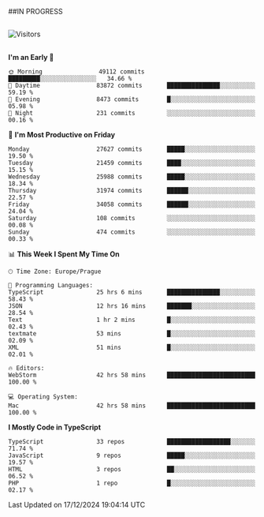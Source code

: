 ##IN PROGRESS
##
![Visitors](https://komarev.com/ghpvc/?username=petrbui&style=for-the-badge&label=Visitors+👀)



##
<!--
[![My GitHub stats](https://github-readme-stats.vercel.app/api?username=petrbui&theme=github_dark)](https://github.com/anuraghazra/github-readme-stats)

[![My wakatime stats](https://github-readme-stats.vercel.app/api/wakatime?username=petrbui&theme=github_dark)](https://github.com/anuraghazra/github-readme-stats)
-->
<!--START_SECTION:waka-->
**I'm an Early 🐤** 

```text
🌞 Morning                49112 commits       █████████░░░░░░░░░░░░░░░░   34.66 % 
🌆 Daytime                83872 commits       ███████████████░░░░░░░░░░   59.19 % 
🌃 Evening                8473 commits        █░░░░░░░░░░░░░░░░░░░░░░░░   05.98 % 
🌙 Night                  231 commits         ░░░░░░░░░░░░░░░░░░░░░░░░░   00.16 % 
```
📅 **I'm Most Productive on Friday** 

```text
Monday                   27627 commits       █████░░░░░░░░░░░░░░░░░░░░   19.50 % 
Tuesday                  21459 commits       ████░░░░░░░░░░░░░░░░░░░░░   15.15 % 
Wednesday                25988 commits       █████░░░░░░░░░░░░░░░░░░░░   18.34 % 
Thursday                 31974 commits       ██████░░░░░░░░░░░░░░░░░░░   22.57 % 
Friday                   34058 commits       ██████░░░░░░░░░░░░░░░░░░░   24.04 % 
Saturday                 108 commits         ░░░░░░░░░░░░░░░░░░░░░░░░░   00.08 % 
Sunday                   474 commits         ░░░░░░░░░░░░░░░░░░░░░░░░░   00.33 % 
```


📊 **This Week I Spent My Time On** 

```text
🕑︎ Time Zone: Europe/Prague

💬 Programming Languages: 
TypeScript               25 hrs 6 mins       ███████████████░░░░░░░░░░   58.43 % 
JSON                     12 hrs 16 mins      ███████░░░░░░░░░░░░░░░░░░   28.54 % 
Text                     1 hr 2 mins         █░░░░░░░░░░░░░░░░░░░░░░░░   02.43 % 
textmate                 53 mins             █░░░░░░░░░░░░░░░░░░░░░░░░   02.09 % 
XML                      51 mins             █░░░░░░░░░░░░░░░░░░░░░░░░   02.01 % 

🔥 Editors: 
WebStorm                 42 hrs 58 mins      █████████████████████████   100.00 % 

💻 Operating System: 
Mac                      42 hrs 58 mins      █████████████████████████   100.00 % 
```

**I Mostly Code in TypeScript** 

```text
TypeScript               33 repos            ██████████████████░░░░░░░   71.74 % 
JavaScript               9 repos             █████░░░░░░░░░░░░░░░░░░░░   19.57 % 
HTML                     3 repos             ██░░░░░░░░░░░░░░░░░░░░░░░   06.52 % 
PHP                      1 repo              █░░░░░░░░░░░░░░░░░░░░░░░░   02.17 % 
```




 Last Updated on 17/12/2024 19:04:14 UTC
<!--END_SECTION:waka-->

